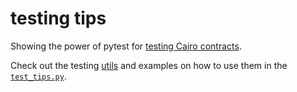 # testing tips

Showing the power of pytest for [testing Cairo contracts](https://mirror.xyz/0xa37228277Ed21843c5F61F4Ed2928Af5Df2A81C9/GcaQ2uZVvNhUJAIfvXiq9G3DeqBWfVhuswtQGuV7eRo).

Check out the testing [utils](../tests/utils.py) and examples on how to use them in the [`test_tips.py`](../tests/test_tips.py).
